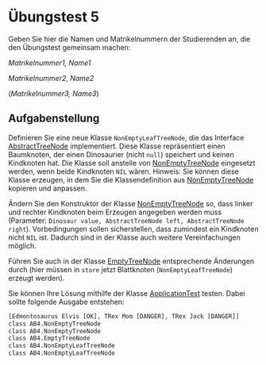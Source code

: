 # Übungstest 5

Geben Sie hier die Namen und Matrikelnummern der Studierenden an, die den Übungstest gemeinsam machen:

_Matrikelnummer1, Name1_

_Matrikelnummer2, Name2_

(_Matrikelnummer3, Name3_)




## Aufgabenstellung

Definieren Sie eine neue Klasse `NonEmptyLeafTreeNode`, die
das Interface [AbstractTreeNode](../../src/AB4/Interfaces/AbstractTreeNode.java) implementiert. 
Diese Klasse repräsentiert einen Baumknoten, der einen Dinosaurier (nicht ``null``) speichert und keinen 
Kindknoten hat. Die Klasse soll anstelle von [NonEmptyTreeNode](../../src/AB4/NonEmptyTreeNode.java) 
eingesetzt werden, wenn beide Kindknoten ``NIL`` wären. Hinweis: Sie können diese Klasse erzeugen,
in dem Sie die Klassendefinition aus [NonEmptyTreeNode](../../src/AB4/NonEmptyTreeNode.java) 
kopieren und anpassen.

Ändern Sie den Konstruktor der Klasse [NonEmptyTreeNode](../../src/AB4/NonEmptyTreeNode.java)
so, dass linker und rechter Kindknoten beim Erzeugen angegeben werden muss (Parameter:
``Dinosaur value, AbstractTreeNode left, AbstractTreeNode right``). Vorbedingungen sollen 
sicherstellen, dass zumindest ein Kindknoten nicht ``NIL`` ist. Dadurch sind in der Klasse auch 
weitere Vereinfachungen möglich.

Führen Sie auch in der Klasse [EmptyTreeNode](../../src/AB4/EmptyTreeNode.java) entsprechende 
Änderungen durch (hier müssen in `store` jetzt Blattknoten (`NonEmptyLeafTreeNode`)  erzeugt
werden).

Sie können Ihre Lösung mithilfe der Klasse [ApplicationTest](../../src/AB4/ApplicationTest.java)
testen. Dabei sollte folgende Ausgabe entstehen:

```txt
[Edmontosaurus Elvis [OK], TRex Mom [DANGER], TRex Jack [DANGER]]
class AB4.NonEmptyTreeNode
class AB4.NonEmptyTreeNode
class AB4.EmptyTreeNode
class AB4.NonEmptyLeafTreeNode
class AB4.NonEmptyLeafTreeNode
```





